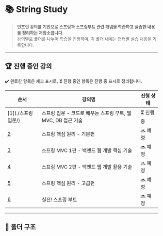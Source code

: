 # 📚 String Study

> **인프런 강의를 기반으로 스프링과 스프링부트 관련 개념을 학습하고 실습한 내용을 정리하는 저장소입니다.**  
> 강의별로 폴더를 나누어 학습을 진행하며, 각 폴더 내에는 챕터별 실습 내용을 기록합니다.

---

## 🏆 **진행 중인 강의**
✔️ 완료한 항목은 체크 표시로, ⏳ 진행 중인 항목은 진행 중 표시로 정리됩니다.

| 순서 | 강의명 | 진행 상태 |
|--------|--------------------------|----------|
| [1](./스프링 입문/) | 스프링 입문 - 코드로 배우는 스프링 부트, 웹 MVC, DB 접근 기술 | ⏳ 진행 중 |
| [2](./스프링핵심기본/) | 스프링 핵심 원리 - 기본편 | 🔜 예정 |
| [3](./스프링MVC1/) | 스프링 MVC 1편 - 백엔드 웹 개발 핵심 기술 | 🔜 예정 |
| [4](./스프링MVC2/) | 스프링 MVC 2편 - 백엔드 웹 개발 활용 기술 | 🔜 예정 |
| [5](./스프링핵심고급/) | 스프링 핵심 원리 - 고급편 | 🔜 예정 |
| [6](./실전스프링부트/) | 실전! 스프링 부트 | 🔜 예정 |

---

## 📌 **폴더 구조**
